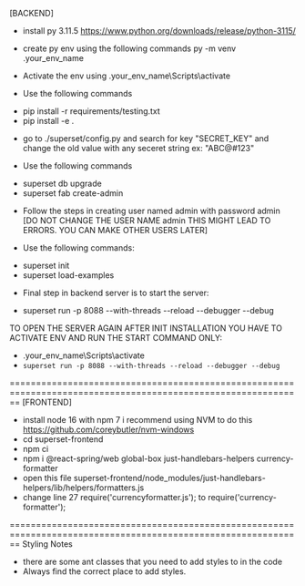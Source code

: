 [BACKEND]
- install py 3.11.5 https://www.python.org/downloads/release/python-3115/

- create py env using the following commands
 py -m venv .your_env_name
 
- Activate the env using
 .your_env_name\Scripts\activate
 
- Use the following commands
 * pip install -r requirements/testing.txt
 * pip install -e .

- go to ./superset/config.py  and search for key "SECRET_KEY" and change the old value with any seceret string ex: "ABC@#123"

- Use the following commands
 * superset db upgrade
 * superset fab create-admin
 
- Follow the steps in creating user named admin with password admin  [DO NOT CHANGE THE USER NAME admin THIS MIGHT LEAD TO ERRORS. YOU CAN MAKE OTHER USERS LATER]

- Use the following commands:
 * superset init
 * superset load-examples

- Final step in backend server is to start the server:
 * superset run -p 8088 --with-threads --reload --debugger --debug
 
TO OPEN THE SERVER AGAIN AFTER INIT INSTALLATION YOU HAVE TO ACTIVATE ENV AND RUN THE START COMMAND ONLY:
 * .your_env_name\Scripts\activate
 * ```superset run -p 8088 --with-threads --reload --debugger --debug```
 
==============================================================================================================
[FRONTEND]

- install node 16 with npm 7  i recommend using NVM to do this https://github.com/coreybutler/nvm-windows
- cd superset-frontend
- npm ci
- npm i @react-spring/web global-box just-handlebars-helpers currency-formatter
- open this file superset-frontend/node_modules/just-handlebars-helpers/lib/helpers/formatters.js
- change line 27 require('currencyformatter.js');  to require('currency-formatter');

==============================================================================================================
Styling Notes
 - there are some ant classes that you need to add styles to in the code
 - Always find the correct place to add styles.



